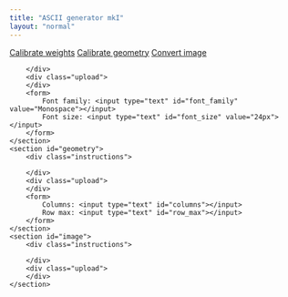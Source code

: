 ```yaml
---
title: "ASCII generator mkI"
layout: "normal"
---
```


<div id="container">
	<nav id="steps">
		<a href="#weights">Calibrate weights</a>
		<a href="#geometry">Calibrate geometry</a>
		<a href="#image">Convert image</a>
	</nav>
	<section id="weights">
		<div class="instructions">

		</div>
		<div class="upload">
		</div>
		<form>
			Font family: <input type="text" id="font_family" value="Monospace"></input>
			Font size: <input type="text" id="font_size" value="24px"></input>
		</form>
	</section>
	<section id="geometry">
		<div class="instructions">

		</div>
		<div class="upload">
		</div>
		<form>
			Columns: <input type="text" id="columns"></input>
			Row max: <input type="text" id="row_max"></input>
		</form>
	</section>
	<section id="image">
		<div class="instructions">

		</div>
		<div class="upload">
		</div>
	</section>
</div>
<canvas id="character_set" width="2000" height="7000"></canvas>